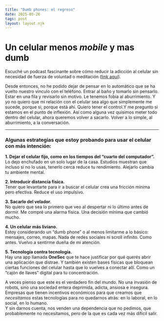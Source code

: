 ```yaml
---
title: "Dumb phones: el regreso"
date: 2025-05-26
tags: post
layout: layout.njk
---
```


# Un celular menos _mobile_ y mas dumb

Escuché un podcast fascinante sobre cómo reducir la adicción al celular sin necesidad de fuerza de voluntad o meditación ([link aquí](https://www.searchengine.show/how-to-stop-being-so-phone-addicted-without-self-discipline-or-meditation/?ueid=665abc769dbe1dad83291428697b9951&utm_source=Sailthru&utm_medium=email&utm_campaign=2025-05-17%20Installer%2083&utm_term=Installer)).

Desde entonces, no he podido dejar de pensar en lo automático que se ha vuelto nuestro vínculo con el teléfono. Entrar al baño y tomarlo sin pensarlo. Estar en una fila y revisarlo sin motivo. Le tenemos fobia al aburrimiento. Y yo no quiero que mi relación con el celular sea algo que simplemente me sucede, porque si, porque está ahí. Quiero tener el control.Y me pregunto si estamos en el punto de inflexión. Así como alguna vez quisimos meter todo dentro del celular, ahora queremos volver a sacarlo. Volver a lo simple, al aburrimiento, a la conversación. 

---

### Algunas estrategias que estoy probando para usar el celular con más intención:

**1. Dejar el celular fijo, como en los tiempos del “cuarto del computador”.**  
Lo dejo enchufado en un solo lugar de la casa. Estudios muestran que incluso si no lo usas, tenerlo cerca reduce tu rendimiento. Alejarlo cambia tu ambiente mental.

**2. Introducir distancia física.**  
Tener que levantarte para ir a buscar el celular crea una fricción mínima pero efectiva. Reduce el uso impulsivo.

**3. Sacarlo del velador.**  
No quiero que sea lo primero que veo al despertar ni lo último antes de dormir. Me compré una alarma física. Una decisión mínima que cambió mucho.

**4. Un celular más liviano.**  
Estoy considerando un “dumb phone” o al menos limitarme a lo básico: mensajes, correo, mapas. Nada de redes sociales ni scroll infinito. Como antes. Vuelvo a sentirme dueña de mi atención.

**5. Tecnología contra tecnología.**  
Hay una app llamada **OneSec** que te hace justificar por qué querés abrir una aplicación que distrae. Y también existen bases físicas que bloquean ciertas funciones del celular hasta que lo vuelves a conectar allí. Como un “cajón de llaves” digital para tu concentración.

A veces pienso que este es el verdadero fin del mundo. No una invasión de robots, sino una sociedad entera deprimida, adicta, ansiosa e insegura. Empresas que tienen incentivos económicos para que creamos que _necesitamos_ estas tecnologías para no quedarnos atrás: en lo laboral, en lo social, en lo humano.  
Y sin darnos cuenta, nos venden una dependencia que no pedimos, que probablemente no necesitamos, pero de la que es cada vez más difícil salir.
